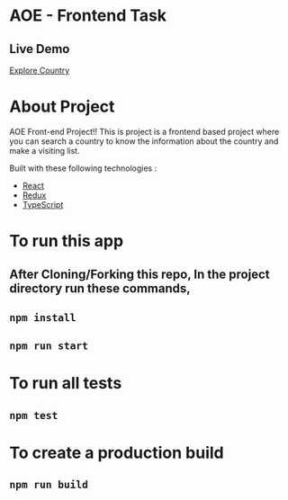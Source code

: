 # AOE - Frontend Task

## Live Demo

[Explore Country](https://explore-mycountry.netlify.app/)

# About Project

AOE Front-end Project!!
This is project is a frontend based project where you can search a country to know the information about the country and make a visiting list.

Built with these following technologies :

- [React](https://facebook.github.io/react/)
- [Redux](http://redux.js.org/)
- [TypeScript](https://www.typescriptlang.org/)

# To run this app

## After Cloning/Forking this repo, In the project directory run these commands,

## `npm install`

## `npm run start`

# To run all tests

## `npm test`

# To create a production build

## `npm run build`
